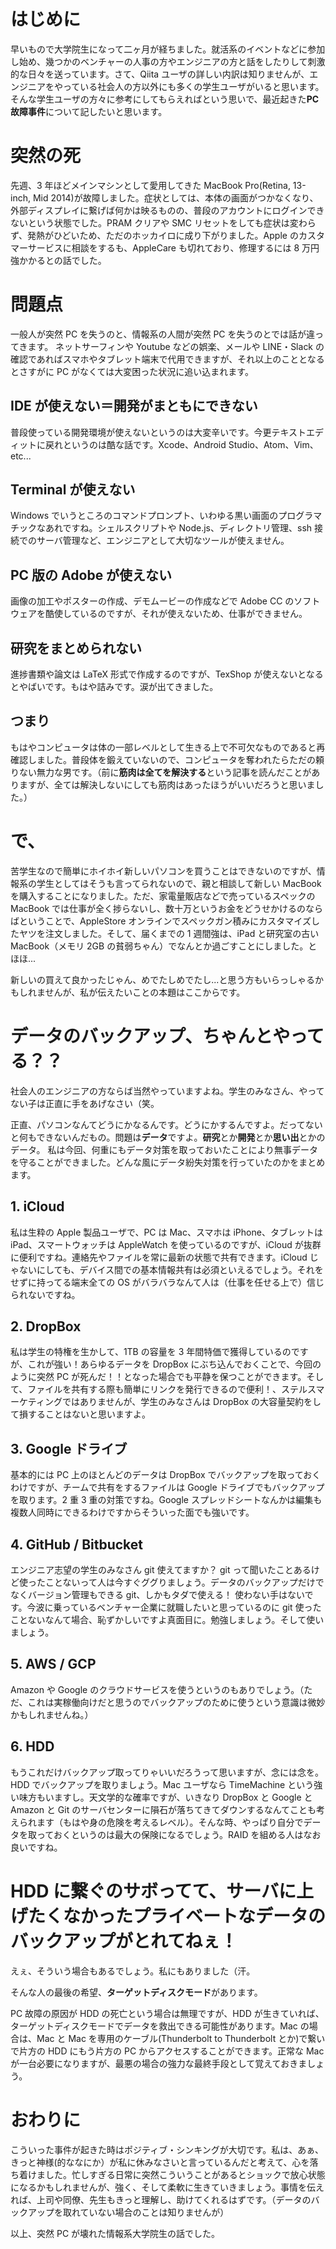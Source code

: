 <!-- title:突然PCが壊れた情報系大学院生の話 -->

# はじめに

早いもので大学院生になって二ヶ月が経ちました。就活系のイベントなどに参加し始め、幾つかのベンチャーの人事の方やエンジニアの方と話をしたりして刺激的な日々を送っています。さて、Qiita ユーザの詳しい内訳は知りませんが、エンジニアをやっている社会人の方以外にも多くの学生ユーザがいると思います。そんな学生ユーザの方々に参考にしてもらえればという思いで、最近起きた**PC 故障事件**について記したいと思います。

# 突然の死

先週、3 年ほどメインマシンとして愛用してきた MacBook Pro(Retina, 13-inch, Mid 2014)が故障しました。症状としては、本体の画面がつかなくなり、外部ディスプレイに繋げば何かは映るものの、普段のアカウントにログインできないという状態でした。PRAM クリアや SMC リセットをしても症状は変わらず、発熱がひどいため、ただのホッカイロに成り下がりました。Apple のカスタマーサービスに相談をするも、AppleCare も切れており、修理するには 8 万円強かかるとの話でした。

# 問題点

一般人が突然 PC を失うのと、情報系の人間が突然 PC を失うのとでは話が違ってきます。
ネットサーフィンや Youtube などの娯楽、メールや LINE・Slack の確認であればスマホやタブレット端末で代用できますが、それ以上のこととなるとさすがに PC がなくては大変困った状況に追い込まれます。

## IDE が使えない＝開発がまともにできない

普段使っている開発環境が使えないというのは大変辛いです。今更テキストエディットに戻れというのは酷な話です。Xcode、Android Studio、Atom、Vim、etc...

## Terminal が使えない

Windows でいうところのコマンドプロンプト、いわゆる黒い画面のプログラマチックなあれですね。シェルスクリプトや Node.js、ディレクトリ管理、ssh 接続でのサーバ管理など、エンジニアとして大切なツールが使えません。

## PC 版の Adobe が使えない

画像の加工やポスターの作成、デモムービーの作成などで Adobe CC のソフトウェアを酷使しているのですが、それが使えないため、仕事ができません。

## 研究をまとめられない

進捗書類や論文は LaTeX 形式で作成するのですが、TexShop が使えないとなるとやばいです。もはや詰みです。涙が出てきました。

## つまり

もはやコンピュータは体の一部レベルとして生きる上で不可欠なものであると再確認しました。普段体を鍛えていないので、コンピュータを奪われたらただの頼りない無力な男です。（前に**筋肉は全てを解決する**という記事を読んだことがありますが、全ては解決しないにしても筋肉はあったほうがいいだろうと思いました。）

# で、

苦学生なので簡単にホイホイ新しいパソコンを買うことはできないのですが、情報系の学生としてはそうも言ってられないので、親と相談して新しい MacBook を購入することになりました。ただ、家電量販店などで売っているスペックの MacBook では仕事が全く捗らないし、数十万というお金をどうせかけるのならばということで、AppleStore オンラインでスペックガン積みにカスタマイズしたヤツを注文しました。そして、届くまでの 1 週間強は、iPad と研究室の古い MacBook（メモリ 2GB の貧弱ちゃん）でなんとか過ごすことにしました。とほほ...

新しいの買えて良かったじゃん、めでたしめでたし...と思う方もいらっしゃるかもしれませんが、私が伝えたいことの本題はここからです。

# データのバックアップ、ちゃんとやってる？？

社会人のエンジニアの方ならば当然やっていますよね。学生のみなさん、やってない子は正直に手をあげなさい（笑。

正直、パソコンなんてどうにかなるんです。どうにかするんですよ。だってないと何もできないんだもの。問題は**データ**ですよ。**研究**とか**開発**とか**思い出**とかのデータ。
私は今回、何重にもデータ対策を取っておいたことにより無事データを守ることができました。どんな風にデータ紛失対策を行っていたのかをまとめます。

## 1. iCloud

私は生粋の Apple 製品ユーザで、PC は Mac、スマホは iPhone、タブレットは iPad、スマートウォッチは AppleWatch を使っているのですが、iCloud が抜群に便利ですね。連絡先やファイルを常に最新の状態で共有できます。iCloud じゃないにしても、デバイス間での基本情報共有は必須といえるでしょう。それをせずに持ってる端末全ての OS がバラバラなんて人は（仕事を任せる上で）信じられないですね。

## 2. DropBox

私は学生の特権を生かして、1TB の容量を 3 年間特価で獲得しているのですが、これが強い！あらゆるデータを DropBox にぶち込んでおくことで、今回のように突然 PC が死んだ！！となった場合でも平静を保つことができます。そして、ファイルを共有する際も簡単にリンクを発行できるので便利！、ステルスマーケティングではありませんが、学生のみなさんは DropBox の大容量契約をして損することはないと思いますよ。

## 3. Google ドライブ

基本的には PC 上のほとんどのデータは DropBox でバックアップを取っておくわけですが、チームで共有をするファイルは Google ドライブでもバックアップを取ります。2 重 3 重の対策ですね。Google スプレッドシートなんかは編集も複数人同時にできるわけですからそういった面でも強いです。

## 4. GitHub / Bitbucket

エンジニア志望の学生のみなさん git 使えてますか？
git って聞いたことあるけど使ったことないって人は今すぐググりましょう。データのバックアップだけでなくバージョン管理もできる git、しかもタダで使える！ 使わない手はないです。今波に乗っているベンチャー企業に就職したいと思っているのに git 使ったことないなんて場合、恥ずかしいですよ真面目に。勉強しましょう。そして使いましょう。

## 5. AWS / GCP

Amazon や Google のクラウドサービスを使うというのもありでしょう。（ただ、これは実稼働向けだと思うのでバックアップのために使うという意識は微妙かもしれませんね。）

## 6. HDD

もうこれだけバックアップ取ってりゃいいだろうって思いますが、念には念を。HDD でバックアップを取りましょう。Mac ユーザなら TimeMachine という強い味方もいますし。天文学的な確率ですが、いきなり DropBox と Google と Amazon と Git のサーバセンターに隕石が落ちてきてダウンするなんてことも考えられます（もはや身の危険を考えるレベル）。そんな時、やっぱり自分でデータを取っておくというのは最大の保険になるでしょう。RAID を組める人はなお良いですね。

# HDD に繋ぐのサボってて、サーバに上げたくなかったプライベートなデータのバックアップがとれてねぇ！

えぇ、そういう場合もあるでしょう。私にもありました（汗。

そんな人の最後の希望、**ターゲットディスクモード**があります。

PC 故障の原因が HDD の死亡という場合は無理ですが、HDD が生きていれば、ターゲットディスクモードでデータを救出できる可能性があります。Mac の場合は、Mac と Mac を専用のケーブル(Thunderbolt to Thunderbolt とか)で繋いで片方の HDD にもう片方の PC からアクセスすることができます。正常な Mac が一台必要になりますが、最悪の場合の強力な最終手段として覚えておきましょう。

# おわりに

こういった事件が起きた時はポジティブ・シンキングが大切です。私は、あぁ、きっと神様(的ななにか）が私に休みなさいと言っているんだと考えて、心を落ち着けました。忙しすぎる日常に突然こういうことがあるとショックで放心状態になるかもしれませんが、強く、そして柔軟に生きていきましょう。事情を伝えれば、上司や同僚、先生もきっと理解し、助けてくれるはずです。（データのバックアップを取れていない場合のことは知りませんが）

以上、突然 PC が壊れた情報系大学院生の話でした。
